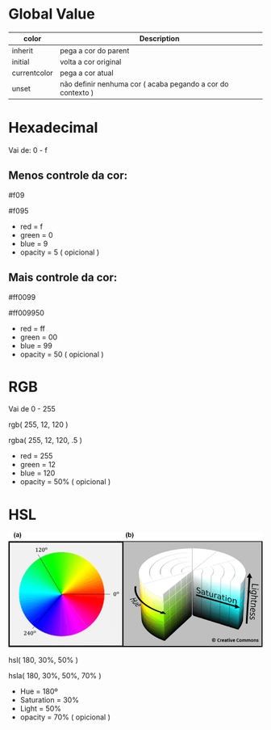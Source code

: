 # Global Value

|color|Description|
|-|-|
|inherit|pega a cor do parent|
|initial|volta a cor original|
|currentcolor|pega a cor atual|
|unset|não definir nenhuma cor ( acaba pegando a cor do contexto )|

# Hexadecimal

Vai de: 0 - f

## Menos controle da cor:

#f09

#f095

- red = f
- green = 0
- blue = 9
- opacity = 5 ( opicional )

<!-- red, green, blue, opacity -->

## Mais controle da cor:

#ff0099

#ff009950

- red = ff
- green = 00
- blue = 99
- opacity = 50 ( opicional )
<!-- red, green, blue, opacity -->

# RGB

Vai de 0 - 255

rgb( 255, 12, 120 )

rgba( 255, 12, 120, .5 )

- red = 255
- green = 12
- blue = 120
- opacity = 50% ( opicional )

# HSL

![](./hsl.ppm)

hsl( 180, 30%, 50% )

hsla( 180, 30%, 50%, 70% )

- Hue = 180º
- Saturation = 30%
- Light = 50%
- opacity = 70% ( opicional )

